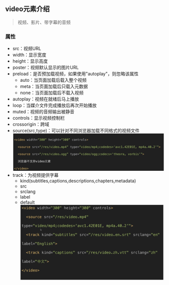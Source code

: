 ## video元素介绍
> 视频、影片、带字幕的音频

### 属性
- src：视频URL
- width：显示宽度
- height：显示高度
- poster：视频默认显示的图片URL
- preload：是否预加载视频，如果使用"autoplay"，则忽略该属性
  - auto：当页面加载后载入整个视频
  - meta：当页面加载后只载入元数据
  - none：当页面加载后不载入视频
- autoplay：视频在就绪后马上播放
- loop：当媒介文件完成播放后再次开始播放
- muted：视频的音频输出被静音
- controls：显示视频控制栏
- crossorigin：跨域
- source(src,type)：可以针对不同浏览器加载不同格式的视频文件
  ![](assets/html/images/video1.png)
- track：为视频提供字幕
  - kind(subtitles,captions,descriptions,chapters,metadata)
  - src
  - srclang
  - label
  - default
  ![](assets/html/images/video2.png)
